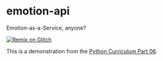 # emotion-api

Emotion-as-a-Service, anyone?

[![Remix on Glitch](https://cdn.glitch.com/2703baf2-b643-4da7-ab91-7ee2a2d00b5b%2Fremix-button.svg)](https://glitch.com/edit/#!/import/github/EQWorks/emotion-api)

This is a demonstration from the [Python Curriculum Part 06](https://github.com/EQWorks/python-curriculum/tree/main/data-analysis/06-meta-automation).
